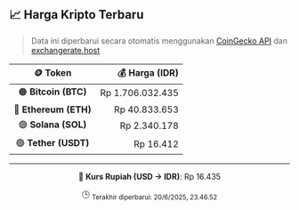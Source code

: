 

<!-- HARGA_KRIPTO -->
## 📈 Harga Kripto Terbaru

> Data ini diperbarui secara otomatis menggunakan [CoinGecko API](https://www.coingecko.com/) dan [exchangerate.host](https://exchangerate.host/)

<div align="center">

| 🪙 Token | 💰 Harga (IDR) |
|:------:|---------------:|
| 🟠 **Bitcoin (BTC)**   | Rp 1.706.032.435 |
| 🔵 **Ethereum (ETH)**  | Rp 40.833.653 |
| 🟣 **Solana (SOL)**    | Rp 2.340.178 |
| 🟢 **Tether (USDT)**   | Rp 16.412 |

---

💱 **Kurs Rupiah (USD → IDR)**: Rp 16.435

🕒 <sub>Terakhir diperbarui: 20/6/2025, 23.46.52</sub>

</div>
<!-- /HARGA_KRIPTO -->
